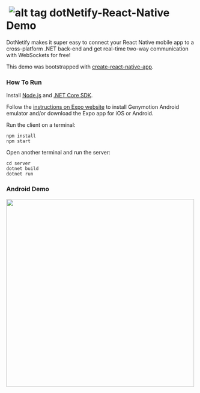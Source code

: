 # &nbsp;![alt tag](http://dotnetify.net/content/images/greendot.png) dotNetify-React-Native Demo
DotNetify makes it super easy to connect your React Native mobile app to a cross-platform .NET back-end and get real-time two-way communication with WebSockets for free!

This demo was bootstrapped with [create-react-native-app](https://facebook.github.io/react-native/blog/2017/03/13/introducing-create-react-native-app.html).

### How To Run
Install [Node.js](https://nodejs.org) and [.NET Core SDK](https://www.microsoft.com/net/core#windowscmd).

Follow the [instructions on Expo website](https://docs.expo.io/versions/latest/introduction/installation.html) to install Genymotion Android emulator and/or download the Expo app for iOS or Android.

Run the client on a terminal:
```
npm install
npm start
```
Open another terminal and run the server:
```
cd server
dotnet build
dotnet run
```


### Android Demo
<img src="http://dotnetify.net/content/images/react_native_android_demo.gif" height="500">
